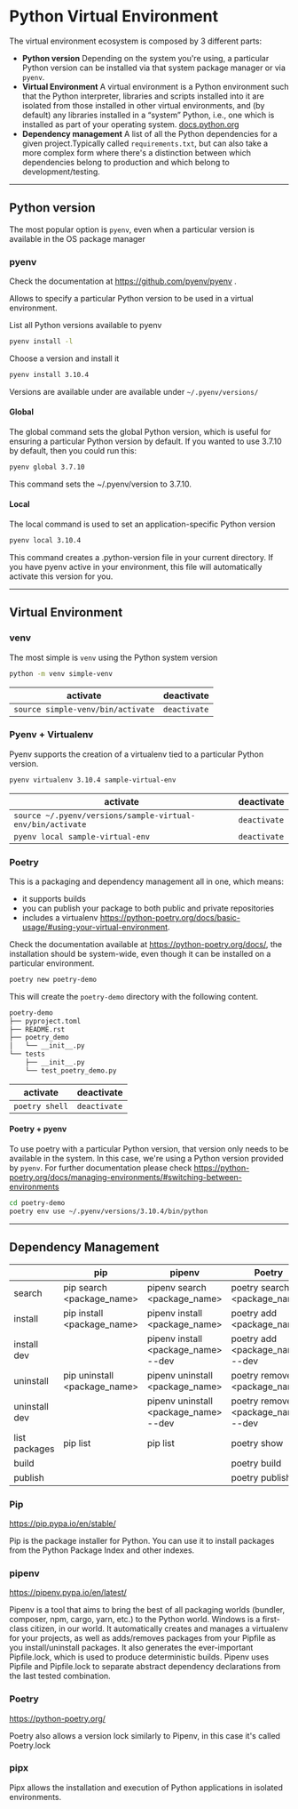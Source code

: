 # Python Virtual Environment

The virtual environment ecosystem is composed by 3 different parts:

- __Python version__ Depending on the system you're using, a particular Python version can be installed via that system package manager or via `pyenv`.
- __Virtual Environment__ A virtual environment is a Python environment such that the Python interpreter, libraries and scripts installed into it are isolated from those installed in other virtual environments, and (by default) any libraries installed in a “system” Python, i.e., one which is installed as part of your operating system. [docs.python.org](https://docs.python.org/3/library/venv.html#:~:text=A%20virtual%20environment%20is%20a,part%20of%20your%20operating%20system.)
- __Dependency management__ A list of all the Python dependencies for a given project.Typically called `requirements.txt`, but can also take a more complex form where there's a distinction between which dependencies belong to production and which belong to development/testing.

---

## Python version

The most popular option is `pyenv`, even when a particular version is available in the OS package manager

### pyenv

Check the documentation at <https://github.com/pyenv/pyenv> .

Allows to specify a particular Python version to be used in a virtual environment.

List all Python versions available to pyenv

```bash
pyenv install -l
```

Choose a version and install it

```bash
pyenv install 3.10.4
```

Versions are available under are available under `~/.pyenv/versions/`

#### Global

The global command sets the global Python version, which is useful for
ensuring a particular Python version by default. If you wanted to use 3.7.10 by default,
then you could run this:

```bash
pyenv global 3.7.10
```

This command sets the ~/.pyenv/version to 3.7.10.

#### Local

The local command is used to set an application-specific Python version

```bash
pyenv local 3.10.4
```

This command creates a .python-version file in your current directory. If you have pyenv active in your environment,
this file will automatically activate this version for you.

---

## Virtual Environment

### venv

The most simple is `venv` using the Python system version

```bash
python -m venv simple-venv
```

| activate                           | deactivate   |
|------------------------------------|--------------|
| `source simple-venv/bin/activate`  | `deactivate` |

### Pyenv + Virtualenv

Pyenv supports the creation of a virtualenv tied to a particular Python version.

```bash
pyenv virtualenv 3.10.4 sample-virtual-env
```

| activate                                                   | deactivate    |
|------------------------------------------------------------|---------------|
| `source ~/.pyenv/versions/sample-virtual-env/bin/activate` | `deactivate`  |
| `pyenv local sample-virtual-env`                           | `deactivate`  |

### Poetry

This is a packaging and dependency management all in one, which means:

- it supports builds
- you can publish your package to both public and private repositories
- includes a virtualenv <https://python-poetry.org/docs/basic-usage/#using-your-virtual-environment>.

Check the documentation available at <https://python-poetry.org/docs/>, the installation should be system-wide,
even though it can be installed on a particular environment.

```bash
poetry new poetry-demo
```

This will create the `poetry-demo` directory with the following content.

```bash
poetry-demo
├── pyproject.toml
├── README.rst
├── poetry_demo
│   └── __init__.py
└── tests
    ├── __init__.py
    └── test_poetry_demo.py
```

| activate                                                   | deactivate    |
|------------------------------------------------------------|---------------|
| `poetry shell` | `deactivate`  |

#### Poetry + pyenv

To use poetry with a particular Python version, that version only needs to be available in the system. In this case,
we're using a Python version provided by `pyenv`. For further documentation please
check <https://python-poetry.org/docs/managing-environments/#switching-between-environments>

```bash
cd poetry-demo
poetry env use ~/.pyenv/versions/3.10.4/bin/python
```

---

## Dependency Management

|               | pip                          | pipenv                                | Poetry                             |
|---------------|------------------------------|---------------------------------------|------------------------------------|
| search        | pip search <package_name>    | pipenv search <package_name>          | poetry search <package_name>       |
| install       | pip install <package_name>   | pipenv install <package_name>         | poetry add <package_name>          |
| install dev   |                              | pipenv install <package_name> --dev   | poetry add <package_name> --dev    |
| uninstall     | pip uninstall <package_name> | pipenv uninstall <package_name>       | poetry remove <package_name>       |
| uninstall dev |                              | pipenv uninstall <package_name> --dev | poetry remove <package_name> --dev |
| list packages | pip list                     | pip list                              | poetry show                        |
| build         |                              |                                       | poetry build                       |
| publish       |                              |                                       | poetry publish                     |

### Pip

<https://pip.pypa.io/en/stable/>

Pip is the package installer for Python. You can use it to install packages from the Python Package Index
and other indexes.

### pipenv

<https://pipenv.pypa.io/en/latest/>

Pipenv is a tool that aims to bring the best of all packaging worlds (bundler, composer, npm, cargo, yarn, etc.) to the
Python world. Windows is a first-class citizen, in our world.
It automatically creates and manages a virtualenv for your projects, as well as adds/removes packages from your Pipfile
as you install/uninstall packages. It also generates the ever-important Pipfile.lock, which is used to produce
deterministic builds.
Pipenv uses Pipfile and Pipfile.lock to separate abstract dependency declarations from the last tested combination.

### Poetry

<https://python-poetry.org/>

Poetry also allows a version lock similarly to Pipenv, in this case it's called Poetry.lock

### pipx

Pipx allows the installation and execution of Python applications in isolated environments.
